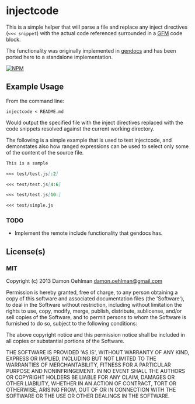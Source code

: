 # injectcode

This is a simple helper that will parse a file and replace any inject
directives (`<<< snippet`) with the actual code referenced surrounded in
a [GFM](http://github.github.com/github-flavored-markdown/) code block.

The functionality was originally implemented in
[gendocs](https://github.com/DamonOehlman/gendocs) and has been ported
here to a standalone implementation.


[![NPM](https://nodei.co/npm/injectcode.png)](https://nodei.co/npm/injectcode/)


## Example Usage

From the command line:

```
injectcode < README.md
```

Would output the specified file with the inject directives replaced with
the code snippets resolved against the current working directory.

The following is a simple example that is used to test injectcode, and
demonstates also how ranged expressions can be used to select only
some of the content of the source file.

```md
This is a sample

<<< test/test.js[:2]

<<< test/test.js[4:6]

<<< test/test.js[10:]

<<< test/simple.js
```

### TODO

- Implement the remote include functionality that gendocs has.

## License(s)

### MIT

Copyright (c) 2013 Damon Oehlman <damon.oehlman@gmail.com>

Permission is hereby granted, free of charge, to any person obtaining
a copy of this software and associated documentation files (the
'Software'), to deal in the Software without restriction, including
without limitation the rights to use, copy, modify, merge, publish,
distribute, sublicense, and/or sell copies of the Software, and to
permit persons to whom the Software is furnished to do so, subject to
the following conditions:

The above copyright notice and this permission notice shall be
included in all copies or substantial portions of the Software.

THE SOFTWARE IS PROVIDED 'AS IS', WITHOUT WARRANTY OF ANY KIND,
EXPRESS OR IMPLIED, INCLUDING BUT NOT LIMITED TO THE WARRANTIES OF
MERCHANTABILITY, FITNESS FOR A PARTICULAR PURPOSE AND NONINFRINGEMENT.
IN NO EVENT SHALL THE AUTHORS OR COPYRIGHT HOLDERS BE LIABLE FOR ANY
CLAIM, DAMAGES OR OTHER LIABILITY, WHETHER IN AN ACTION OF CONTRACT,
TORT OR OTHERWISE, ARISING FROM, OUT OF OR IN CONNECTION WITH THE
SOFTWARE OR THE USE OR OTHER DEALINGS IN THE SOFTWARE.
